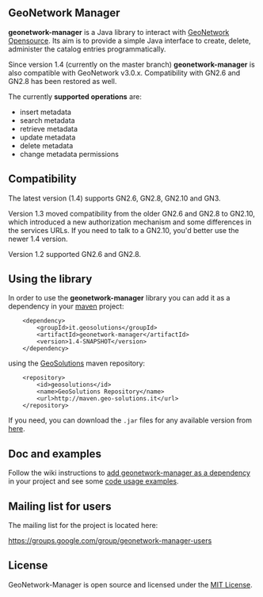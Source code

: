 
## GeoNetwork Manager

**geonetwork-manager** is a Java library to interact with [GeoNetwork Opensource](http://geonetwork-opensource.org/). 
Its aim is to provide a simple Java interface to create, delete, administer the catalog entries programmatically.

Since version 1.4 (currently on the master branch) **geonetwork-manager** is also compatible with GeoNetwork v3.0.x.
Compatibility with GN2.6 and GN2.8 has been restored as well.

The currently **supported operations** are:

* insert metadata
* search metadata
* retrieve metadata
* update metadata
* delete metadata
* change metadata permissions

## Compatibility

The latest version (1.4) supports GN2.6, GN2.8, GN2.10 and GN3.

Version 1.3 moved compatibility from the older GN2.6 and GN2.8 to GN2.10, which introduced a new authorization
mechanism and some differences in the services URLs.
If you need to talk to a GN2.10, you'd better use the newer 1.4 version.

Version 1.2 supported GN2.6 and GN2.8.


## Using the library

In order to use the **geonetwork-manager** library you can add it as a dependency in your [maven](https://maven.apache.org/) project:

        <dependency>
            <groupId>it.geosolutions</groupId>
            <artifactId>geonetwork-manager</artifactId>
            <version>1.4-SNAPSHOT</version>
        </dependency>

using the [GeoSolutions](http://www.geo-solutions.it/) maven repository:

        <repository>
            <id>geosolutions</id>
            <name>GeoSolutions Repository</name>
            <url>http://maven.geo-solutions.it</url>
        </repository>

If you need, you can download the `.jar` files for any available version from [here](http://maven.geo-solutions.it/it/geosolutions/geonetwork-manager/).


## Doc and examples

Follow the wiki instructions to [add geonetwork-manager as a dependency](https://github.com/geosolutions-it/geonetwork-manager/wiki#working-with-maven)
in your project and see some [code usage examples](https://github.com/geosolutions-it/geonetwork-manager/wiki/Examples).


## Mailing list for users 
The mailing list for the project is located here:

<https://groups.google.com/group/geonetwork-manager-users>


## License

GeoNetwork-Manager is open source and licensed under the [MIT License](http://en.wikipedia.org/wiki/MIT_License).
